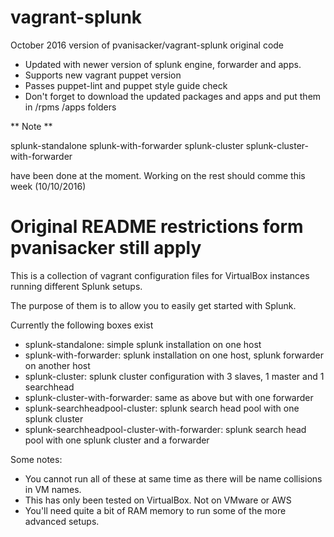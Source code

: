 vagrant-splunk
==============

October 2016 version of pvanisacker/vagrant-splunk original code

- Updated with newer version of splunk engine, forwarder and apps.
- Supports new vagrant puppet version
- Passes puppet-lint and puppet style guide check
- Don't forget to download the updated packages and apps and put
  them in /rpms /apps folders

** Note **

splunk-standalone
splunk-with-forwarder
splunk-cluster
splunk-cluster-with-forwarder

have been done at the moment.  Working on the rest should comme this week (10/10/2016)

Original README restrictions form pvanisacker still apply
=========================================================

This is a collection of vagrant configuration files for VirtualBox instances running different Splunk setups.

The purpose of them is to allow you to easily get started with Splunk.

Currently the following boxes exist
- splunk-standalone: simple splunk installation on one host
- splunk-with-forwarder: splunk installation on one host, splunk forwarder on another host
- splunk-cluster: splunk cluster configuration with 3 slaves, 1 master and 1 searchhead
- splunk-cluster-with-forwarder: same as above but with one forwarder
- splunk-searchheadpool-cluster: splunk search head pool with one splunk cluster
- splunk-searchheadpool-cluster-with-forwarder: splunk search head pool with one splunk cluster and a forwarder

Some notes:
- You cannot run all of these at same time as there will be name collisions in VM names.
- This has only been tested on VirtualBox. Not on VMware or AWS
- You'll need quite a bit of RAM memory to run some of the more advanced setups.

